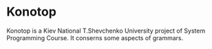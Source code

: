 Konotop
========

Konotop is a Kiev National T.Shevchenko University project of System Programming Course. 
It conserns some aspects of grammars.
